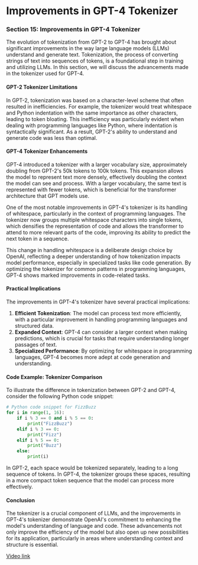 # Improvements in GPT-4 Tokenizer

### Section 15: Improvements in GPT-4 Tokenizer

The evolution of tokenization from GPT-2 to GPT-4 has brought about significant improvements in the way large language models (LLMs) understand and generate text. Tokenization, the process of converting strings of text into sequences of tokens, is a foundational step in training and utilizing LLMs. In this section, we will discuss the advancements made in the tokenizer used for GPT-4.

#### GPT-2 Tokenizer Limitations

In GPT-2, tokenization was based on a character-level scheme that often resulted in inefficiencies. For example, the tokenizer would treat whitespace and Python indentation with the same importance as other characters, leading to token bloating. This inefficiency was particularly evident when dealing with programming languages like Python, where indentation is syntactically significant. As a result, GPT-2's ability to understand and generate code was less than optimal.

#### GPT-4 Tokenizer Enhancements

GPT-4 introduced a tokenizer with a larger vocabulary size, approximately doubling from GPT-2's 50k tokens to 100k tokens. This expansion allows the model to represent text more densely, effectively doubling the context the model can see and process. With a larger vocabulary, the same text is represented with fewer tokens, which is beneficial for the transformer architecture that GPT models use.

One of the most notable improvements in GPT-4's tokenizer is its handling of whitespace, particularly in the context of programming languages. The tokenizer now groups multiple whitespace characters into single tokens, which densifies the representation of code and allows the transformer to attend to more relevant parts of the code, improving its ability to predict the next token in a sequence.

This change in handling whitespace is a deliberate design choice by OpenAI, reflecting a deeper understanding of how tokenization impacts model performance, especially in specialized tasks like code generation. By optimizing the tokenizer for common patterns in programming languages, GPT-4 shows marked improvements in code-related tasks.

#### Practical Implications

The improvements in GPT-4's tokenizer have several practical implications:

1. **Efficient Tokenization**: The model can process text more efficiently, with a particular improvement in handling programming languages and structured data.
2. **Expanded Context**: GPT-4 can consider a larger context when making predictions, which is crucial for tasks that require understanding longer passages of text.
3. **Specialized Performance**: By optimizing for whitespace in programming languages, GPT-4 becomes more adept at code generation and understanding.

#### Code Example: Tokenizer Comparison

To illustrate the difference in tokenization between GPT-2 and GPT-4, consider the following Python code snippet:

```python
# Python code snippet for FizzBuzz
for i in range(1, 16):
    if i % 3 == 0 and i % 5 == 0:
        print("FizzBuzz")
    elif i % 3 == 0:
        print("Fizz")
    elif i % 5 == 0:
        print("Buzz")
    else:
        print(i)
```

In GPT-2, each space would be tokenized separately, leading to a long sequence of tokens. In GPT-4, the tokenizer groups these spaces, resulting in a more compact token sequence that the model can process more effectively.

#### Conclusion

The tokenizer is a crucial component of LLMs, and the improvements in GPT-4's tokenizer demonstrate OpenAI's commitment to enhancing the model's understanding of language and code. These advancements not only improve the efficiency of the model but also open up new possibilities for its application, particularly in areas where understanding context and structure is essential.

[Video link](https://www.youtube.com/watch?v=zduSFxRajkE?t=748)